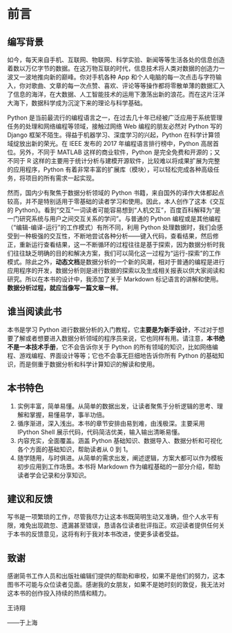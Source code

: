 # 前言

## 编写背景

如今，每天来自手机、互联网、物联网、科学实验、新闻等等生活各处的信息创造着数以万亿字节的数据。在这万物互联的时代，信息技术将人类对数据的创造力一波又一波地推向新的巅峰。你对手机各种 App 和个人电脑的每一次点击与字符输入，你对歌曲、文章的每一次点赞、喜欢、评论等等操作都将零散单薄的数据汇入了信息的海洋，在大数据、人工智能技术的运用下激荡出新的浪花。而在这片汪洋大海下，数据科学成为沉淀下来的理论与科学基础。  

Python 是当前最流行的编程语言之一，在过去几十年已经被广泛应用于系统管理任务的处理和网络编程等领域，接触过网络 Web 编程的朋友必然对 Python 写的 Django 框架不陌生。得益于机器学习、深度学习的兴起，Python 在科学计算领域绽放出新的荣光。在 IEEE 发布的 2017 年编程语言排行榜中，Python 高居首位。另外，不同于 MATLAB 这样的商业软件，Python 是完全免费和开源的；又不同于 R 这样的主要用于统计分析与建模开源软件，比较难以将成果扩展为完整的应用程序，Python 有着非常丰富的扩展库（模块），可以轻松完成各种高级任务，将项目的所有需求一起实现。

然而，国内少有聚焦于数据分析领域的 Python 书籍，来自国外的译作大体都起点较高，并不是特别适用于零基础的读者学习和使用。因此，本人创作了这本《交互的 Python》。看到“交互”一词读者可能容易想到“人机交互”，百度百科解释为“是一门研究系统与用户之间交互关系的学问”。与普通的 Python 编程或是其他编程（“编辑-编译-运行”的工作模式）有所不同，利用 Python 处理数据时，我们会感受到一种极强的交互性，不断地尝试各种分析——键入代码，查看结果，然后修正，重新运行查看结果，这一不断循环的过程往往是基于探索，因为数据分析时我们往往缺乏明确的目的和解决方案，我们可以简化这一过程为“运行-探索”的工作模式。除此之外，**动态文档**是数据分析的一个新的风潮，相对于普通的编程是进行应用程序的开发，数据分析则是进行数据的探索以及生成相关报表以供大家阅读和研究。所以在本书的设计中，我添加了关于 Markdown 标记语言的讲解和使用。**数据分析过程，就应当像写一篇文章一样**。

## 谁当阅读此书

本书是学习 Python 进行数据分析的入门教程，它**主要是为新手设计**，不过对于想要了解或者想要进入数据分析领域的程序员来说，它也同样有用。请注意，**本书绝不是一本技术手册**，它不会告诉你关于 Python 的所有领域的知识，比如网络编程、游戏编程、界面设计等等；它也不会事无巨细地告诉你所有 Python 的基础知识，而是侧重于数据分析和科学计算知识的解读和使用。

## 本书特色

1. 实例丰富，简单易懂。从简单的数据出发，让读者聚焦于分析逻辑的思考、理解和掌握，易懂易学，事半功倍。
2. 循序渐进，深入浅出。本书的章节安排由易到难，由浅极深。主要采用 IPython Shell 展示代码，代码简洁优美，输入输出清晰易懂。
3. 内容充实，全面覆盖。涵盖 Python 基础知识、数据导入、数据分析和可视化各个方面的基础知识，帮助读者从 0 到 1。
4. 随学随用，与时俱进。从简单的需求出发，阐述逻辑，方案大都可以作为模板初步应用到工作场景。本书将 Markdown 作为编程基础的一部分介绍，帮助读者学会记录和分享知识。

## 建议和反馈

写书是一项繁琐的工作，尽管我尽力让这本书既简明生动又准确，但个人水平有限，难免出现疏忽、遗漏甚至错误，恳请各位读者批评指正。欢迎读者提供任何关于本书的反馈意见，这将有利于我对本书改进，使更多读者受益。

## 致谢

感谢简书工作人员和出版社编辑们提供的帮助和审校，如果不是他们的努力，这本图书不可能与众位读者见面。感谢我的女朋友，如果不是她时刻的敦促，我无法对这本书的创作投入持续的热情和精力。

王诗翔

——于上海